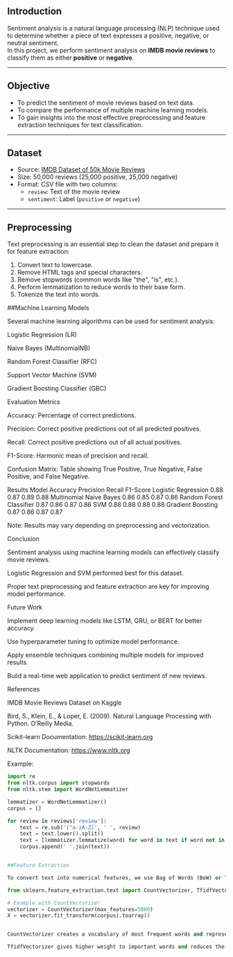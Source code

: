 ## Introduction
Sentiment analysis is a natural language processing (NLP) technique used to determine whether a piece of text expresses a positive, negative, or neutral sentiment.  
In this project, we perform sentiment analysis on **IMDB movie reviews** to classify them as either **positive** or **negative**.

---

## Objective
- To predict the sentiment of movie reviews based on text data.
- To compare the performance of multiple machine learning models.
- To gain insights into the most effective preprocessing and feature extraction techniques for text classification.

---

## Dataset
- Source: [IMDB Dataset of 50k Movie Reviews](https://www.kaggle.com/datasets/lakshmi25npathi/imdb-dataset-of-50k-movie-reviews)
- Size: 50,000 reviews (25,000 positive, 25,000 negative)
- Format: CSV file with two columns:
  - `review`: Text of the movie review
  - `sentiment`: Label (`positive` or `negative`)

---

## Preprocessing
Text preprocessing is an essential step to clean the dataset and prepare it for feature extraction:
1. Convert text to lowercase.
2. Remove HTML tags and special characters.
3. Remove stopwords (common words like "the", "is", etc.).
4. Perform lemmatization to reduce words to their base form.
5. Tokenize the text into words.
   
##Machine Learning Models

Several machine learning algorithms can be used for sentiment analysis:

Logistic Regression (LR)

Naive Bayes (MultinomialNB)

Random Forest Classifier (RFC)

Support Vector Machine (SVM)

Gradient Boosting Classifier (GBC)


Evaluation Metrics

Accuracy: Percentage of correct predictions.

Precision: Correct positive predictions out of all predicted positives.

Recall: Correct positive predictions out of all actual positives.

F1-Score: Harmonic mean of precision and recall.

Confusion Matrix: Table showing True Positive, True Negative, False Positive, and False Negative.


Results
Model	Accuracy	Precision	Recall	F1-Score
Logistic Regression	0.88	0.87	0.89	0.88
Multinomial Naive Bayes	0.86	0.85	0.87	0.86
Random Forest Classifier	0.87	0.86	0.87	0.86
SVM	0.88	0.88	0.88	0.88
Gradient Boosting	0.87	0.86	0.87	0.87


Note: Results may vary depending on preprocessing and vectorization.

Conclusion

Sentiment analysis using machine learning models can effectively classify movie reviews.

Logistic Regression and SVM performed best for this dataset.

Proper text preprocessing and feature extraction are key for improving model performance.

Future Work

Implement deep learning models like LSTM, GRU, or BERT for better accuracy.

Use hyperparameter tuning to optimize model performance.

Apply ensemble techniques combining multiple models for improved results.

Build a real-time web application to predict sentiment of new reviews.

References

IMDB Movie Reviews Dataset on Kaggle

Bird, S., Klein, E., & Loper, E. (2009). Natural Language Processing with Python. O’Reilly Media.

Scikit-learn Documentation: https://scikit-learn.org

NLTK Documentation: https://www.nltk.org

Example:

```python
import re
from nltk.corpus import stopwords
from nltk.stem import WordNetLemmatizer

lemmatizer = WordNetLemmatizer()
corpus = []

for review in reviews['review']:
    text = re.sub('[^a-zA-Z]', ' ', review)
    text = text.lower().split()
    text = [lemmatizer.lemmatize(word) for word in text if word not in set(stopwords.words('english'))]
    corpus.append(' '.join(text))


##Feature Extraction

To convert text into numerical features, we use Bag of Words (BoW) or TF-IDF Vectorization:

from sklearn.feature_extraction.text import CountVectorizer, TfidfVectorizer

# Example with CountVectorizer
vectorizer = CountVectorizer(max_features=5000)
X = vectorizer.fit_transform(corpus).toarray()


CountVectorizer creates a vocabulary of most frequent words and represents each review as a vector.

TfidfVectorizer gives higher weight to important words and reduces the impact of common words.
